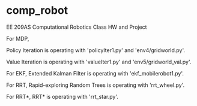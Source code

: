 # comp_robot
EE 209AS Computational Robotics Class HW and Project

For MDP, 

Policy Iteration is operating with 'policyIter1.py' and 'env4/gridworld.py'.

Value Iteration is operating with 'valueIter1.py' and 'env5/gridworld_val.py'.

For EKF,
Extended Kalman Filter is operating with 'ekf_mobilerobot1.py'.

For RRT,
Rapid-exploring Random Trees is operating with 'rrt_wheel.py'.

For RRT*,
RRT* is operating with 'rrt_star.py'.

